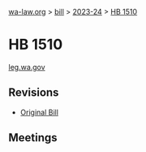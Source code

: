 [wa-law.org](/) > [bill](/bill/) > [2023-24](/bill/2023-24/) > [HB 1510](/bill/2023-24/hb/1510/)

# HB 1510
[leg.wa.gov](https://app.leg.wa.gov/billsummary?BillNumber=1510&Year=2023&Initiative=false)

## Revisions
* [Original Bill](1/)

## Meetings